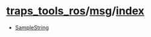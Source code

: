 # [traps_tools_ros](../../README.md)/[msg](index.md)/[index](index.md)

- [SampleString](sample_string.md)
